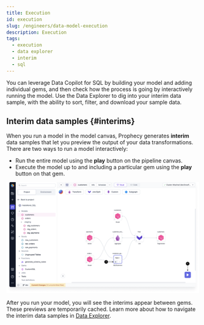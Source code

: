 ```yaml
---
title: Execution
id: execution
slug: /engineers/data-model-execution
description: Execution
tags:
  - execution
  - data explorer
  - interim
  - sql
---
```


You can leverage Data Copilot for SQL by building your model and adding individual gems, and then check how the process is going by interactively running the model. Use the Data Explorer to dig into your interim data sample, with the ability to sort, filter, and download your sample data.

## Interim data samples {#interims}

When you run a model in the model canvas, Prophecy generates **interim** data samples that let you preview the output of your data transformations. There are two ways to run a model interactively:

- Run the entire model using the **play** button on the pipeline canvas.
- Execute the model up to and including a particular gem using the **play** button on that gem.

![Interactive run options](img/interactive-execution-sql.png)

After you run your model, you will see the interims appear between gems. These previews are temporarily cached. Learn more about how to navigate the interim data samples in [Data Explorer](docs/analysts/development/data-explorer.md).
